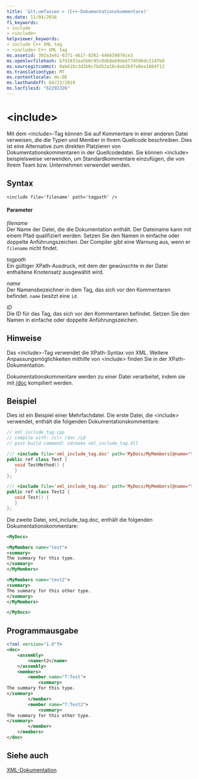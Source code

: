 ```yaml
---
title: '&lt;umfassen > (C++-Dokumentationskommentare)'
ms.date: 11/04/2016
f1_keywords:
- include
- <include>
helpviewer_keywords:
- include C++ XML tag
- <include> C++ XML tag
ms.assetid: 392a3e61-0371-4617-8362-446650876ce3
ms.openlocfilehash: b7d1033aa5b6c95c0db8eb9debf74596dc214fb0
ms.sourcegitcommit: 0ab61bc3d2b6cfbd52a16c6ab2b97a8ea1864f12
ms.translationtype: MT
ms.contentlocale: de-DE
ms.lasthandoff: 04/23/2019
ms.locfileid: "62291326"
---
```

# <a name="ltincludegt"></a>&lt;include&gt;

Mit dem \<include>-Tag können Sie auf Kommentare in einer anderen Datei verweisen, die die Typen und Member in Ihrem Quellcode beschreiben. Dies ist eine Alternative zum direkten Platzieren von Dokumentationskommentaren in der Quellcodedatei.  Sie können \<include> beispielsweise verwenden, um Standardkommentare einzufügen, die von Ihrem Team bzw. Unternehmen verwendet werden.

## <a name="syntax"></a>Syntax

```
<include file='filename' path='tagpath' />
```

#### <a name="parameters"></a>Parameter

*filename*<br/>
Der Name der Datei, die die Dokumentation enthält. Der Dateiname kann mit einem Pfad qualifiziert werden.  Setzen Sie den Namen in einfache oder doppelte Anführungszeichen.  Der Compiler gibt eine Warnung aus, wenn er `filename` nicht findet.

*tagpath*<br/>
Ein gültiger XPath-Ausdruck, mit dem der gewünschte in der Datei enthaltene Knotensatz ausgewählt wird.

*name*<br/>
Der Namensbezeichner in dem Tag, das sich vor den Kommentaren befindet. `name` besitzt eine `id`.

*ID*<br/>
Die ID für das Tag, das sich vor den Kommentaren befindet.  Setzen Sie den Namen in einfache oder doppelte Anführungszeichen.

## <a name="remarks"></a>Hinweise

Das \<include>-Tag verwendet die XPath-Syntax von XML. Weitere Anpassungsmöglichkeiten mithilfe von \<include> finden Sie in der XPath-Dokumentation.

Dokumentationskommentare werden zu einer Datei verarbeitet, indem sie mit [/doc](doc-process-documentation-comments-c-cpp.md) kompiliert werden.

## <a name="example"></a>Beispiel

Dies ist ein Beispiel einer Mehrfachdatei. Die erste Datei, die \<include> verwendet, enthält die folgenden Dokumentationskommentare:

```cpp
// xml_include_tag.cpp
// compile with: /clr /doc /LD
// post-build command: xdcmake xml_include_tag.dll

/// <include file='xml_include_tag.doc' path='MyDocs/MyMembers[@name="test"]/*' />
public ref class Test {
   void TestMethod() {
   }
};

/// <include file='xml_include_tag.doc' path='MyDocs/MyMembers[@name="test2"]/*' />
public ref class Test2 {
   void Test() {
   }
};
```

Die zweite Datei, xml_include_tag.doc, enthält die folgenden Dokumentationskommentare:

```xml
<MyDocs>

<MyMembers name="test">
<summary>
The summary for this type.
</summary>
</MyMembers>

<MyMembers name="test2">
<summary>
The summary for this other type.
</summary>
</MyMembers>

</MyDocs>
```

## <a name="program-output"></a>Programmausgabe

```xml
<?xml version="1.0"?>
<doc>
    <assembly>
        <name>t2</name>
    </assembly>
    <members>
        <member name="T:Test">
            <summary>
The summary for this type.
</summary>
        </member>
        <member name="T:Test2">
            <summary>
The summary for this other type.
</summary>
        </member>
    </members>
</doc>
```

## <a name="see-also"></a>Siehe auch

[XML-Dokumentation](xml-documentation-visual-cpp.md)
